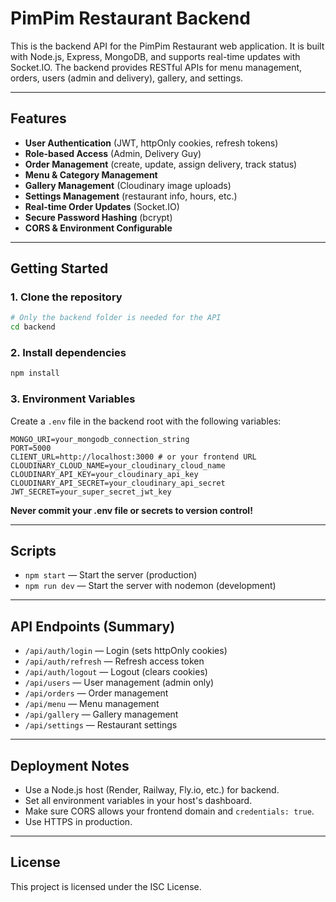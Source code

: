 # PimPim Restaurant Backend

This is the backend API for the PimPim Restaurant web application. It is built with Node.js, Express, MongoDB, and supports real-time updates with Socket.IO. The backend provides RESTful APIs for menu management, orders, users (admin and delivery), gallery, and settings.

---

## Features

- **User Authentication** (JWT, httpOnly cookies, refresh tokens)
- **Role-based Access** (Admin, Delivery Guy)
- **Order Management** (create, update, assign delivery, track status)
- **Menu & Category Management**
- **Gallery Management** (Cloudinary image uploads)
- **Settings Management** (restaurant info, hours, etc.)
- **Real-time Order Updates** (Socket.IO)
- **Secure Password Hashing** (bcrypt)
- **CORS & Environment Configurable**

---

## Getting Started

### 1. Clone the repository

```bash
# Only the backend folder is needed for the API
cd backend
```

### 2. Install dependencies

```bash
npm install
```

### 3. Environment Variables

Create a `.env` file in the backend root with the following variables:

```
MONGO_URI=your_mongodb_connection_string
PORT=5000
CLIENT_URL=http://localhost:3000 # or your frontend URL
CLOUDINARY_CLOUD_NAME=your_cloudinary_cloud_name
CLOUDINARY_API_KEY=your_cloudinary_api_key
CLOUDINARY_API_SECRET=your_cloudinary_api_secret
JWT_SECRET=your_super_secret_jwt_key
```

**Never commit your .env file or secrets to version control!**

---

## Scripts

- `npm start` — Start the server (production)
- `npm run dev` — Start the server with nodemon (development)

---

## API Endpoints (Summary)

- `/api/auth/login` — Login (sets httpOnly cookies)
- `/api/auth/refresh` — Refresh access token
- `/api/auth/logout` — Logout (clears cookies)
- `/api/users` — User management (admin only)
- `/api/orders` — Order management
- `/api/menu` — Menu management
- `/api/gallery` — Gallery management
- `/api/settings` — Restaurant settings

---

## Deployment Notes

- Use a Node.js host (Render, Railway, Fly.io, etc.) for backend.
- Set all environment variables in your host's dashboard.
- Make sure CORS allows your frontend domain and `credentials: true`.
- Use HTTPS in production.

---

## License

This project is licensed under the ISC License.
